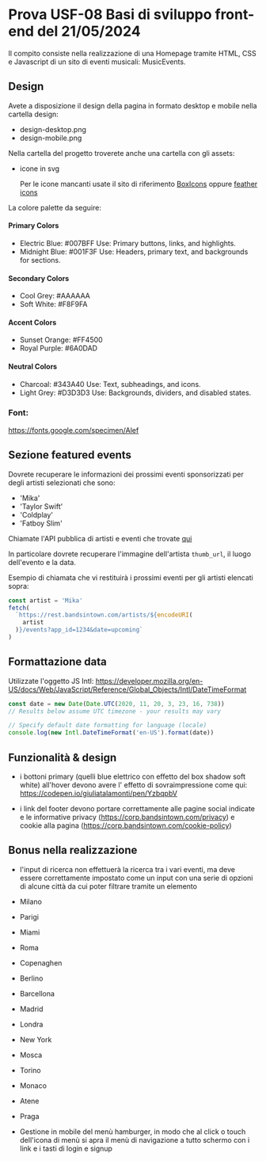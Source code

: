 # Prova USF-08 Basi di sviluppo front-end del 21/05/2024

Il compito consiste nella realizzazione di una Homepage tramite HTML, CSS e Javascript di un sito di eventi musicali: MusicEvents.

## Design

Avete a disposizione il design della pagina in formato desktop e mobile nella cartella design:

- design-desktop.png
- design-mobile.png

Nella cartella del progetto troverete anche una cartella con gli assets:

- icone in svg

  Per le icone mancanti usate il sito di riferimento [BoxIcons](https://boxicons.com) oppure [feather icons](https://feathericons.com/)

La colore palette da seguire:

#### Primary Colors

- Electric Blue: #007BFF
  Use: Primary buttons, links, and highlights.
- Midnight Blue: #001F3F
  Use: Headers, primary text, and backgrounds for sections.

#### Secondary Colors

- Cool Grey: #AAAAAA
- Soft White: #F8F9FA

#### Accent Colors

- Sunset Orange: #FF4500
- Royal Purple: #6A0DAD

#### Neutral Colors

- Charcoal: #343A40
  Use: Text, subheadings, and icons.
- Light Grey: #D3D3D3
  Use: Backgrounds, dividers, and disabled states.

### Font:

https://fonts.google.com/specimen/Alef

## Sezione featured events

Dovrete recuperare le informazioni dei prossimi eventi sponsorizzati per degli artisti selezionati che sono:

- 'Mika'
- 'Taylor Swift'
- 'Coldplay'
- 'Fatboy Slim'

Chiamate l'API pubblica di artisti e eventi che trovate [qui](https://app.swaggerhub.com/apis/Bandsintown/PublicAPI/3.0.0#/artist%20events)

In particolare dovrete recuperare l'immagine dell'artista `thumb_url`, il luogo dell'evento e la data.

Esempio di chiamata che vi restituirà i prossimi eventi per gli artisti elencati sopra:

```js
const artist = 'Mika'
fetch(
  `https://rest.bandsintown.com/artists/${encodeURI(
    artist
  )}/events?app_id=1234&date=upcoming`
)
```

## Formattazione data

Utilizzate l'oggetto JS Intl: https://developer.mozilla.org/en-US/docs/Web/JavaScript/Reference/Global_Objects/Intl/DateTimeFormat

```js
const date = new Date(Date.UTC(2020, 11, 20, 3, 23, 16, 738))
// Results below assume UTC timezone - your results may vary

// Specify default date formatting for language (locale)
console.log(new Intl.DateTimeFormat('en-US').format(date))
```

## Funzionalità & design

- i bottoni primary (quelli blue elettrico con effetto del box shadow soft white) all'hover devono avere l' effetto di sovraimpressione come qui: https://codepen.io/giuliatalamonti/pen/YzbqpbV

- i link del footer devono portare correttamente alle pagine social indicate e le informative privacy (https://corp.bandsintown.com/privacy) e cookie alla pagina (https://corp.bandsintown.com/cookie-policy)

## Bonus nella realizzazione

- l'input di ricerca non effettuerà la ricerca tra i vari eventi, ma deve essere correttamente impostato come un input con una serie di opzioni di alcune città da cui poter filtrare tramite un elemento <datalist>.
  Il datalist deve avere queste opzioni nel cerca:
- Milano
- Parigi
- Miami
- Roma
- Copenaghen
- Berlino
- Barcellona
- Madrid
- Londra
- New York
- Mosca
- Torino
- Monaco
- Atene
- Praga

- Gestione in mobile del menù hamburger, in modo che al click o touch dell'icona di menù si apra il menù di navigazione a tutto schermo con i link e i tasti di login e signup
